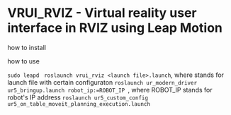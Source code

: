 # VRUI_RVIZ - Virtual reality user interface in RVIZ using Leap Motion

how to install

how to use

```sudo leapd ```
```roslaunch vrui_rviz <launch file>.launch```, where <launch file> stands for launch file with certain configuraton
```roslaunch ur_modern_driver ur5_bringup.launch robot_ip:=ROBOT_IP ```, where ROBOT_IP stands for robot's IP address
```roslaunch ur5_custom_config ur5_on_table_moveit_planning_execution.launch```
